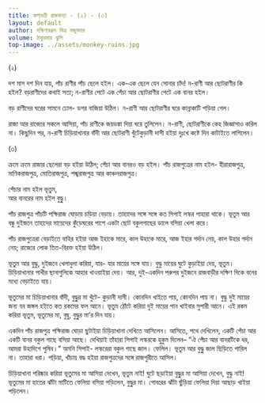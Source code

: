 ```yaml
---
title: কলাবতী রাজকন্যা - (২) - (৩)
layout: default
author: দক্ষিণারঞ্জন মিত্র মজুমদার
volume: ঠাকুরমার ঝুলি 
top-image: ../assets/monkey-ruins.jpg
---
```


(২)

দশ মাস দশ দিন যায়, পাঁচ রাণীর পাঁচ ছেলে হইল। এক-এক ছেলে যেন সােনার চাঁদ! ন-রাণী আর ছােটরাণীর কি হইল? বড়রাণীদের কথাই সত্য; ন-রাণীর পেটে এক পেঁচা আর ছােটরাণীর পেটে এক বানর হইল।

বড় রাণীদের ঘরের সামনে ঢােল- ডগর বাজিয়া উঠিল। ন-রাণী আর ছােটরাণীর ঘরে কান্নাকাটি পড়িয়া গেল।

রাজা আর রাজ্যের সকলে আসিয়া, পাঁচ রাণীকে জয়ডঙ্কা দিয়া ঘরে তুলিলেন। ন-রাণী, ছােটরাণীকে কেহ জিজ্ঞাসাও করিল না।
কিছুদিন পর, ন-রাণী চিড়িয়াখানার বাঁদী আর ছােটরাণী খুঁটেকুড়ানী দাসী হইয়া দুঃখে কষ্টে দিন কাটাইতে লাগিলেন।

(৩)

ক্রমে ক্রমে রাজার ছেলেরা বড় হইয়া উঠিল; পেঁচা আর বানরও বড় হইল। পাঁচ রাজপুত্রের নাম হইল- হীরারাজপুত্র, মাণিকরাজপুত্র, মােতিরাজপুত্র, শঙ্খরাজপুত্র আর কাঞ্চনরাজপুত্র।

পেঁচার নাম হইল ভূতুম,  
আর বানরের নাম হইল বুদ্ধুু।

পাঁচ রাজপুত্র পাঁচটি পক্ষিরাজ ঘােড়ায় চড়িয়া বেড়ায়। তাহাদের সঙ্গে সঙ্গে কত সিপাই লস্কর পাহারা থাকে। ভূতুম আর বন্ধু দুইজনে তাহাদের মায়েদের কুঁড়েঘরের পাশে একটা ছােট বকুলগাছের ডালে বসিয়া খেলা করে।

পাঁচ রাজপুত্রেরা বেড়াইতে বাহির হইয়া আজ ইহাকে মারে, কাল উহাকে মারে, আজ ইহার গর্দান নেয়, কাল উহার গর্দান নেয়; রাজ্যের লােক তিত-বিরক্ত হইয়া উঠিল।

ভূতুম আর বুদ্ধু, দুইজনে খেলাধুলা করিয়া, যার- যার মায়ের সঙ্গে যায়। বুদ্ধু মায়ের ঘুটে কুড়াইয়া দেয়, ভূতুম। চিড়িয়াখানার পাখীর ছানাগুলিকে আহার খাওয়াইয়া দেয়। আর, দুই-একদিন পরুপর দুইজনে রাজবাড়ীর দক্ষিণ দিকে বনের মধ্যে বেড়াইতে যায়।

ভূতুমের মা চিড়িয়াখানার বাঁদী, বুদ্ধুুর মা খুঁটে- কুড়ানী দাসী। কোনদিন খাইতে পায়, কোনদিন পায় না। বুদ্ধু দুই মায়ের জন্য বন জঙ্গল হইতে কত রকমের ফল আনে। ভূতুম ঠোঁটে করিয়া দুই মায়ের পান খাইবার সুপারী আনে। এই রকম করিয়া ভূতুম, ভূতুমের মা, বুদ্বু, বুদ্ধুুর মা’র দিন যায়।

একদিন পাঁচ রাজপুত্র পক্ষিরাজ ঘােড়া ছুটাইয়া চিড়িয়াখানা দেখিতে আসিলেন। আসিতে, পথে দেখিলেন, একটি পেঁচা আর একটি বানর বকুল গাছে বসিয়া আছে। দেখিয়াই তাঁহারা সিপাই লস্করকে হুকুম দিলেন– “ঐ পেঁচা আর বানরটিকে ধর, আমরা উহাদিগে পুষিব।” অমনি সিপাই- লস্করেরা বকুল গাছে জাল। ফেলিল। ভূতুম আর বুদ্ধুু জাল ছিড়িতে পারিল না। তাহারা ধরা। পড়িয়া, খাঁচায় বদ্ধ হইয়া রাজপুত্রদের সঙ্গে রাজপুরীতে আসিল।

চিড়িয়াখানা পরিষ্কার করিয়া ভূতুমের মা আসিয়া দেখেন, ভূতুম নাই! ঘুটে ছড়াইয়া বুদ্ধুুর মা আসিয়া দেখেন, বুদ্ধু নাই! ভূতুমের মা হাতের ঝাঁটা মাটিতে ফেলিয়া বসিয়া পড়িলেন, বুদ্ধুুর মা। গােবরের ঝাঁটা ছুঁড়িয়া ফেলিয়া দিয়া আছাড় খাইয়া পড়িলেন।
